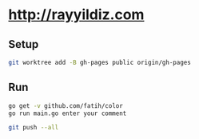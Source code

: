 # <http://rayyildiz.com>


## Setup

```bash
git worktree add -B gh-pages public origin/gh-pages
```

## Run

```bash
go get -v github.com/fatih/color
go run main.go enter your comment

git push --all
```
